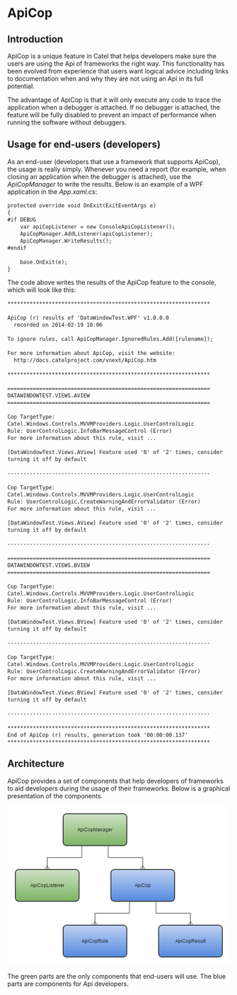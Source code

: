 # ApiCop

## Introduction

ApiCop is a unique feature in Catel that helps developers make sure the users are using the Api of frameworks the right way. This functionality has been evolved from experience that users want logical advice including links to documentation when and why they are not using an Api in its full potential.

The advantage of ApiCop is that it will only execute any code to trace the application when a debugger is attached. If no debugger is attached, the feature will be fully disabled to prevent an impact of performance when running the software without debuggers.

## Usage for end-users (developers)

As an end-user (developers that use a framework that supports ApiCop), the usage is really simply. Whenever you need a report (for example, when closing an application when the debugger is attached), use the *ApiCopManager* to write the results. Below is an example of a WPF application in the *App.xaml.cs*:

```
protected override void OnExit(ExitEventArgs e)
{
#if DEBUG
    var apiCopListener = new ConsoleApiCopListener();
    ApiCopManager.AddListener(apiCopListener);
    ApiCopManager.WriteResults();
#endif
 
    base.OnExit(e);
}
```

The code above writes the results of the ApiCop feature to the console, which will look like this:

    ****************************************************************

    ApiCop (r) results of 'DataWindowTest.WPF' v1.0.0.0
      recorded on 2014-02-19 10:06

    To ignore rules, call ApiCopManager.IgnoredRules.Add([rulename]);

    For more information about ApiCop, visit the website:
      http://docs.catelproject.com/vnext/ApiCop.htm

    ****************************************************************

    ================================================================
    DATAWINDOWTEST.VIEWS.AVIEW
    ================================================================

    Cop TargetType: Catel.Windows.Controls.MVVMProviders.Logic.UserControlLogic
    Rule: UserControlLogic.InfoBarMessageControl (Error)
    For more information about this rule, visit ...

    [DataWindowTest.Views.AView] Feature used '0' of '2' times, consider turning it off by default

    ----------------------------------------------------------------

    Cop TargetType: Catel.Windows.Controls.MVVMProviders.Logic.UserControlLogic
    Rule: UserControlLogic.CreateWarningAndErrorValidator (Error)
    For more information about this rule, visit ...

    [DataWindowTest.Views.AView] Feature used '0' of '2' times, consider turning it off by default

    ----------------------------------------------------------------

    ================================================================
    DATAWINDOWTEST.VIEWS.BVIEW
    ================================================================

    Cop TargetType: Catel.Windows.Controls.MVVMProviders.Logic.UserControlLogic
    Rule: UserControlLogic.InfoBarMessageControl (Error)
    For more information about this rule, visit ...

    [DataWindowTest.Views.BView] Feature used '0' of '2' times, consider turning it off by default

    ----------------------------------------------------------------

    Cop TargetType: Catel.Windows.Controls.MVVMProviders.Logic.UserControlLogic
    Rule: UserControlLogic.CreateWarningAndErrorValidator (Error)
    For more information about this rule, visit ...

    [DataWindowTest.Views.BView] Feature used '0' of '2' times, consider turning it off by default

    ----------------------------------------------------------------

    ****************************************************************
    End of ApiCop (r) results, generation took '00:00:00.137'
    ****************************************************************

## Architecture

ApiCop provides a set of components that help developers of frameworks to aid developers during the usage of their frameworks. Below is a graphical presentation of the components.

![](../../images/catel-core/apicop/introduction/architecture.png)

The green parts are the only components that end-users will use. The blue parts are components for Api developers.